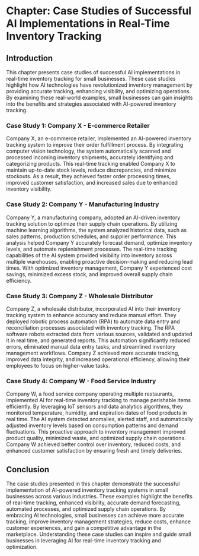 Chapter: Case Studies of Successful AI Implementations in Real-Time Inventory Tracking
======================================================================================

Introduction
------------

This chapter presents case studies of successful AI implementations in real-time inventory tracking for small businesses. These case studies highlight how AI technologies have revolutionized inventory management by providing accurate tracking, enhancing visibility, and optimizing operations. By examining these real-world examples, small businesses can gain insights into the benefits and strategies associated with AI-powered inventory tracking.

### Case Study 1: Company X - E-commerce Retailer

Company X, an e-commerce retailer, implemented an AI-powered inventory tracking system to improve their order fulfillment process. By integrating computer vision technology, the system automatically scanned and processed incoming inventory shipments, accurately identifying and categorizing products. This real-time tracking enabled Company X to maintain up-to-date stock levels, reduce discrepancies, and minimize stockouts. As a result, they achieved faster order processing times, improved customer satisfaction, and increased sales due to enhanced inventory visibility.

### Case Study 2: Company Y - Manufacturing Industry

Company Y, a manufacturing company, adopted an AI-driven inventory tracking solution to optimize their supply chain operations. By utilizing machine learning algorithms, the system analyzed historical data, such as sales patterns, production schedules, and supplier performance. This analysis helped Company Y accurately forecast demand, optimize inventory levels, and automate replenishment processes. The real-time tracking capabilities of the AI system provided visibility into inventory across multiple warehouses, enabling proactive decision-making and reducing lead times. With optimized inventory management, Company Y experienced cost savings, minimized excess stock, and improved overall supply chain efficiency.

### Case Study 3: Company Z - Wholesale Distributor

Company Z, a wholesale distributor, incorporated AI into their inventory tracking system to enhance accuracy and reduce manual effort. They deployed robotic process automation (RPA) to automate data entry and reconciliation processes associated with inventory tracking. The RPA software robots extracted data from various sources, validated and updated it in real time, and generated reports. This automation significantly reduced errors, eliminated manual data entry tasks, and streamlined inventory management workflows. Company Z achieved more accurate tracking, improved data integrity, and increased operational efficiency, allowing their employees to focus on higher-value tasks.

### Case Study 4: Company W - Food Service Industry

Company W, a food service company operating multiple restaurants, implemented AI for real-time inventory tracking to manage perishable items efficiently. By leveraging IoT sensors and data analytics algorithms, they monitored temperature, humidity, and expiration dates of food products in real time. The AI system detected anomalies, alerted staff, and automatically adjusted inventory levels based on consumption patterns and demand fluctuations. This proactive approach to inventory management improved product quality, minimized waste, and optimized supply chain operations. Company W achieved better control over inventory, reduced costs, and enhanced customer satisfaction by ensuring fresh and timely deliveries.

Conclusion
----------

The case studies presented in this chapter demonstrate the successful implementation of AI-powered inventory tracking systems in small businesses across various industries. These examples highlight the benefits of real-time tracking, enhanced visibility, accurate demand forecasting, automated processes, and optimized supply chain operations. By embracing AI technologies, small businesses can achieve more accurate tracking, improve inventory management strategies, reduce costs, enhance customer experiences, and gain a competitive advantage in the marketplace. Understanding these case studies can inspire and guide small businesses in leveraging AI for real-time inventory tracking and optimization.
